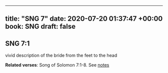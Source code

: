 
---
title: "SNG 7"
date: 2020-07-20 01:37:47 +00:00
book: SNG
draft: false
---

## SNG 7:1

vivid description of the bride from the feet to the head

**Related verses**: Song of Solomon 7:1-8. See [notes](https://my.bible.com/notes/3477523175108763782)

